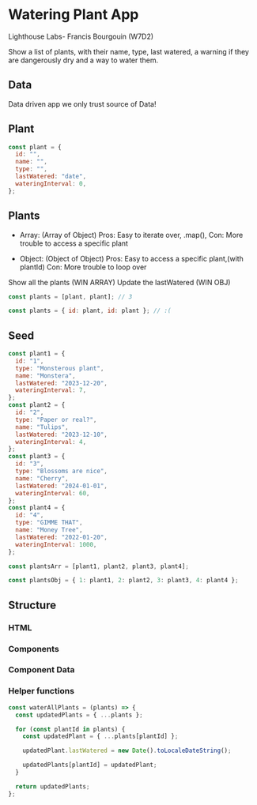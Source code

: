 # Watering Plant App
Lighthouse Labs- Francis Bourgouin (W7D2)

Show a list of plants, with their name, type, last watered, a warning if they are dangerously dry and a way to water them.

## Data
Data driven app
we only trust source of Data!
## Plant

```jsx
const plant = {
  id: "",
  name: "",
  type: "",
  lastWatered: "date",
  wateringInterval: 0,
};
```

## Plants

- Array: (Array of Object)
  Pros: Easy to iterate over, .map(), 
  Con: More trouble to access a specific plant
  
- Object: (Object of Object)
  Pros: Easy to access a specific plant,(with plantId)
  Con: More trouble to loop over

Show all the plants (WIN ARRAY)
Update the lastWatered (WIN OBJ)

```jsx
const plants = [plant, plant]; // 3

const plants = { id: plant, id: plant }; // :(
```

## Seed

```jsx
const plant1 = {
  id: "1",
  type: "Monsterous plant",
  name: "Monstera",
  lastWatered: "2023-12-20",
  wateringInterval: 7,
};
const plant2 = {
  id: "2",
  type: "Paper or real?",
  name: "Tulips",
  lastWatered: "2023-12-10",
  wateringInterval: 4,
};
const plant3 = {
  id: "3",
  type: "Blossoms are nice",
  name: "Cherry",
  lastWatered: "2024-01-01",
  wateringInterval: 60,
};
const plant4 = {
  id: "4",
  type: "GIMME THAT",
  name: "Money Tree",
  lastWatered: "2022-01-20",
  wateringInterval: 1000,
};

const plantsArr = [plant1, plant2, plant3, plant4];

const plantsObj = { 1: plant1, 2: plant2, 3: plant3, 4: plant4 };
```

## Structure

### HTML

### Components

### Component Data

### Helper functions

```jsx
const waterAllPlants = (plants) => {
  const updatedPlants = { ...plants };

  for (const plantId in plants) {
    const updatedPlant = { ...plants[plantId] };

    updatedPlant.lastWatered = new Date().toLocaleDateString();

    updatedPlants[plantId] = updatedPlant;
  }

  return updatedPlants;
};
```